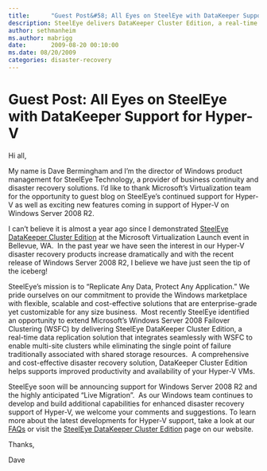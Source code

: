 ```yaml
---
title:      "Guest Post&#58; All Eyes on SteelEye with DataKeeper Support for Hyper-V"
description: SteelEye delivers DataKeeper Cluster Edition, a real-time data replication solution for Hyper-V.
author: sethmanheim
ms.author: mabrigg
date:       2009-08-20 00:10:00
ms.date: 08/20/2009
categories: disaster-recovery
---
```

# Guest Post: All Eyes on SteelEye with DataKeeper Support for Hyper-V
Hi all,

My name is Dave Bermingham and I’m the director of Windows product management for SteelEye Technology, a provider of business continuity and disaster recovery solutions. I’d like to thank Microsoft’s Virtualization team for the opportunity to guest blog on SteelEye’s continued support for Hyper-V as well as exciting new features coming in support of Hyper-V on Windows Server 2008 R2. 

I can’t believe it is almost a year ago since I demonstrated [SteelEye DataKeeper Cluster Edition](http://www.steeleye.com/products/windows/datakeeper.php) at the Microsoft Virtualization Launch event in Bellevue, WA.  In the past year we have seen the interest in our Hyper-V disaster recovery products increase dramatically and with the recent release of Windows Server 2008 R2, I believe we have just seen the tip of the iceberg!

SteelEye’s mission is to “Replicate Any Data, Protect Any Application.” We pride ourselves on our commitment to provide the Windows marketplace with flexible, scalable and cost-effective solutions that are enterprise-grade yet customizable for any size business.  Most recently SteelEye identified an opportunity to extend Microsoft’s Windows Server 2008 Failover Clustering (WSFC) by delivering SteelEye DataKeeper Cluster Edition, a real-time data replication solution that integrates seamlessly with WSFC to enable multi-site clusters while eliminating the single point of failure traditionally associated with shared storage resources.  A comprehensive and cost-effective disaster recovery solution, DataKeeper Cluster Edition helps supports improved productivity and availability of your Hyper-V VMs. 

SteelEye soon will be announcing support for Windows Server 2008 R2 and the highly anticipated “Live Migration”.  As our Windows team continues to develop and build additional capabilities for enhanced disaster recovery support of Hyper-V, we welcome your comments and suggestions. To learn more about the latest developments for Hyper-V support, take a look at our [FAQs](https://docs.us.sios.com/WindowsSPS/7.6/DKLE/DKCloudTechDoc/Content/DataKeeper/FAQs.htm) or visit the [SteelEye DataKeeper Cluster Edition](http://www.steeleye.com/products/windows/datakeeper.php) page on our website.

Thanks,

Dave
